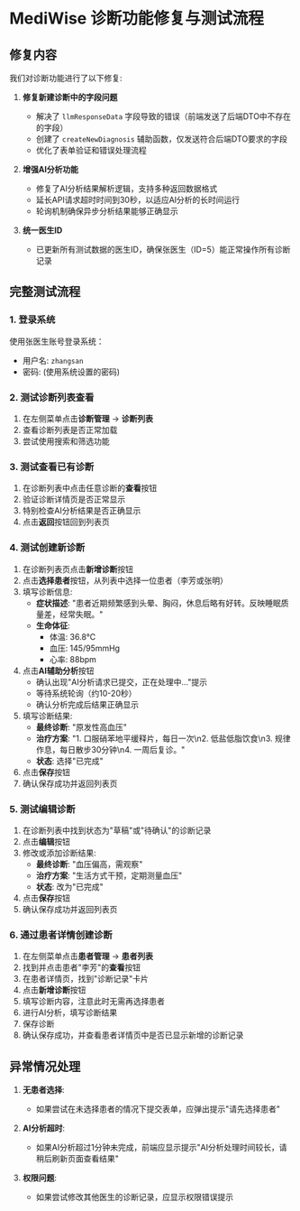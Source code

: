 # MediWise 诊断功能修复与测试流程

## 修复内容

我们对诊断功能进行了以下修复:

1. **修复新建诊断中的字段问题**
   - 解决了 `llmResponseData` 字段导致的错误（前端发送了后端DTO中不存在的字段）
   - 创建了 `createNewDiagnosis` 辅助函数，仅发送符合后端DTO要求的字段
   - 优化了表单验证和错误处理流程

2. **增强AI分析功能**
   - 修复了AI分析结果解析逻辑，支持多种返回数据格式
   - 延长API请求超时时间到30秒，以适应AI分析的长时间运行
   - 轮询机制确保异步分析结果能够正确显示

3. **统一医生ID**
   - 已更新所有测试数据的医生ID，确保张医生（ID=5）能正常操作所有诊断记录

## 完整测试流程

### 1. 登录系统

使用张医生账号登录系统：
- 用户名: `zhangsan`
- 密码: (使用系统设置的密码)

### 2. 测试诊断列表查看

1. 在左侧菜单点击**诊断管理** → **诊断列表**
2. 查看诊断列表是否正常加载
3. 尝试使用搜索和筛选功能

### 3. 测试查看已有诊断

1. 在诊断列表中点击任意诊断的**查看**按钮
2. 验证诊断详情页是否正常显示
3. 特别检查AI分析结果是否正确显示
4. 点击**返回**按钮回到列表页

### 4. 测试创建新诊断

1. 在诊断列表页点击**新增诊断**按钮
2. 点击**选择患者**按钮，从列表中选择一位患者（李芳或张明）
3. 填写诊断信息:
   - **症状描述**: "患者近期频繁感到头晕、胸闷，休息后略有好转。反映睡眠质量差，经常失眠。"
   - **生命体征**:
     - 体温: 36.8°C
     - 血压: 145/95mmHg
     - 心率: 88bpm
4. 点击**AI辅助分析**按钮
   - 确认出现"AI分析请求已提交，正在处理中..."提示
   - 等待系统轮询（约10-20秒）
   - 确认分析完成后结果正确显示
5. 填写诊断结果:
   - **最终诊断**: "原发性高血压"
   - **治疗方案**: "1. 口服硝苯地平缓释片，每日一次\n2. 低盐低脂饮食\n3. 规律作息，每日散步30分钟\n4. 一周后复诊。"
   - **状态**: 选择"已完成"
6. 点击**保存**按钮
7. 确认保存成功并返回列表页

### 5. 测试编辑诊断

1. 在诊断列表中找到状态为"草稿"或"待确认"的诊断记录
2. 点击**编辑**按钮
3. 修改或添加诊断结果:
   - **最终诊断**: "血压偏高，需观察"
   - **治疗方案**: "生活方式干预，定期测量血压"
   - **状态**: 改为"已完成"
4. 点击**保存**按钮
5. 确认保存成功并返回列表页

### 6. 通过患者详情创建诊断

1. 在左侧菜单点击**患者管理** → **患者列表**
2. 找到并点击患者"李芳"的**查看**按钮
3. 在患者详情页，找到"诊断记录"卡片
4. 点击**新增诊断**按钮
5. 填写诊断内容，注意此时无需再选择患者
6. 进行AI分析，填写诊断结果
7. 保存诊断
8. 确认保存成功，并查看患者详情页中是否已显示新增的诊断记录

## 异常情况处理

1. **无患者选择**:
   - 如果尝试在未选择患者的情况下提交表单，应弹出提示"请先选择患者"

2. **AI分析超时**:
   - 如果AI分析超过1分钟未完成，前端应显示提示"AI分析处理时间较长，请稍后刷新页面查看结果"

3. **权限问题**:
   - 如果尝试修改其他医生的诊断记录，应显示权限错误提示 